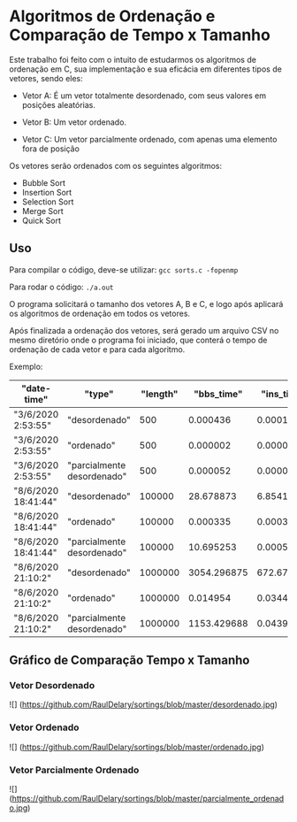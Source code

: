 # Algoritmos de Ordenação e Comparação de Tempo x Tamanho

Este trabalho foi feito com o intuito de estudarmos os algoritmos de ordenação em C, sua implementação e sua eficácia em diferentes tipos de vetores, sendo eles:

- Vetor A:
É um vetor totalmente desordenado, com seus valores em posições aleatórias.

- Vetor B:
Um vetor ordenado.

- Vetor C:
Um vetor parcialmente ordenado, com apenas uma elemento fora de posição

Os vetores serão ordenados com os seguintes algoritmos:

- Bubble Sort
- Insertion Sort
- Selection Sort
- Merge Sort
- Quick Sort

## Uso
Para compilar o código, deve-se utilizar: `gcc sorts.c -fopenmp`

Para rodar o código: `./a.out`

O programa solicitará o tamanho dos vetores A, B e C, e logo após aplicará os algoritmos de ordenação em todos os vetores.

Após finalizada a ordenação dos vetores, será gerado um arquivo CSV no mesmo diretório onde o programa foi iniciado, que conterá o tempo de ordenação de cada vetor e para cada algoritmo.

Exemplo:


| "date\-time"        | "type"                     | "length" | "bbs\_time"  | "ins\_time" | "sel\_time"  | "mer\_time" | "qui\_time" |
|---------------------|----------------------------|----------|--------------|-------------|--------------|-------------|-------------|
| "3/6/2020 2:53:55"  | "desordenado"              | 500      | 0\.000436    | 0\.000139   | 0\.000309    | 0\.000097   | 0\.000041   |
| "3/6/2020 2:53:55"  | "ordenado"                 | 500      | 0\.000002    | 0\.000003   | 0\.000336    | 0\.000039   | 0\.000011   |
| "3/6/2020 2:53:55"  | "parcialmente desordenado" | 500      | 0\.000052    | 0\.000002   | 0\.000288    | 0\.000037   | 0\.000011   |
| "8/6/2020 18:41:44" | "desordenado"              | 100000   | 28\.678873   | 6\.854113   | 11\.963376   | 0\.023493   | 0\.014309   |
| "8/6/2020 18:41:44" | "ordenado"                 | 100000   | 0\.000335    | 0\.000368   | 11\.940102   | 0\.015745   | 0\.004897   |
| "8/6/2020 18:41:44" | "parcialmente desordenado" | 100000   | 10\.695253   | 0\.000579   | 11\.924920   | 0\.014523   | 0\.004739   |
| "8/6/2020 21:10:2"  | "desordenado"              | 1000000  | 3054\.296875 | 672\.679321 | 1310\.838501 | 0\.384207   | 0\.154016   |
| "8/6/2020 21:10:2"  | "ordenado"                 | 1000000  | 0\.014954    | 0\.034445   | 1299\.039307 | 0\.191146   | 0\.061240   |
| "8/6/2020 21:10:2"  | "parcialmente desordenado" | 1000000  | 1153\.429688 | 0\.043991   | 1367\.561523 | 0\.203336   | 0\.072653   |


## Gráfico de Comparação Tempo x Tamanho

### Vetor Desordenado
![] (https://github.com/RaulDelary/sortings/blob/master/desordenado.jpg)

### Vetor Ordenado
![] (https://github.com/RaulDelary/sortings/blob/master/ordenado.jpg)

### Vetor Parcialmente Ordenado
![] (https://github.com/RaulDelary/sortings/blob/master/parcialmente_ordenado.jpg)